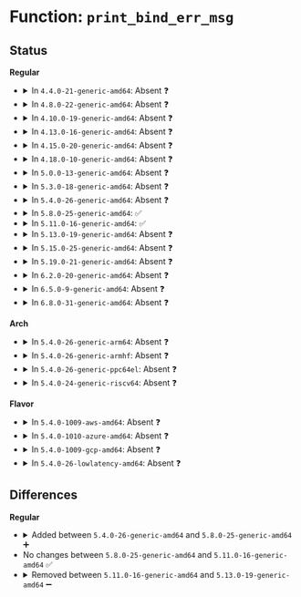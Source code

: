 # Function: <code>print_bind_err_msg</code>

## Status
<b>Regular</b>
<ul>
<li>
<details>
<summary>In <code>4.4.0-21-generic-amd64</code>: Absent ❓</summary>

```json
{
  "name": "print_bind_err_msg",
  "collision_type": "Unique Static",
  "inline_type": "Full",
  "funcs": [
    {
      "addr": 18446744071585690038,
      "name": "print_bind_err_msg",
      "external": false,
      "loc": "drivers/thermal/thermal_core.c:274",
      "file": "drivers/thermal/thermal_core.c",
      "inline": "not declared, inlined",
      "caller_inline": [
        "drivers/thermal/thermal_core.c:__bind"
      ],
      "caller_func": []
    }
  ],
  "symbols": []
}
```
</details>
</li>
<li>
<details>
<summary>In <code>4.8.0-22-generic-amd64</code>: Absent ❓</summary>

```json
{
  "name": "print_bind_err_msg",
  "collision_type": "Unique Static",
  "inline_type": "Full",
  "funcs": [
    {
      "addr": 18446744071586086518,
      "name": "print_bind_err_msg",
      "external": false,
      "loc": "drivers/thermal/thermal_core.c:274",
      "file": "drivers/thermal/thermal_core.c",
      "inline": "not declared, inlined",
      "caller_inline": [
        "drivers/thermal/thermal_core.c:__bind"
      ],
      "caller_func": []
    }
  ],
  "symbols": []
}
```
</details>
</li>
<li>
<details>
<summary>In <code>4.10.0-19-generic-amd64</code>: Absent ❓</summary>

```json
{
  "name": "print_bind_err_msg",
  "collision_type": "Unique Static",
  "inline_type": "Full",
  "funcs": [
    {
      "addr": 18446744071586277350,
      "name": "print_bind_err_msg",
      "external": false,
      "loc": "drivers/thermal/thermal_core.c:821",
      "file": "drivers/thermal/thermal_core.c",
      "inline": "declared, inlined",
      "caller_inline": [
        "drivers/thermal/thermal_core.c:__bind"
      ],
      "caller_func": []
    }
  ],
  "symbols": []
}
```
</details>
</li>
<li>
<details>
<summary>In <code>4.13.0-16-generic-amd64</code>: Absent ❓</summary>

```json
{
  "name": "print_bind_err_msg",
  "collision_type": "Unique Static",
  "inline_type": "Full",
  "funcs": [
    {
      "addr": 18446744071586375108,
      "name": "print_bind_err_msg",
      "external": false,
      "loc": "drivers/thermal/thermal_core.c:858",
      "file": "drivers/thermal/thermal_core.c",
      "inline": "declared, inlined",
      "caller_inline": [
        "drivers/thermal/thermal_core.c:__bind"
      ],
      "caller_func": []
    }
  ],
  "symbols": []
}
```
</details>
</li>
<li>
<details>
<summary>In <code>4.15.0-20-generic-amd64</code>: Absent ❓</summary>

```json
{
  "name": "print_bind_err_msg",
  "collision_type": "Unique Static",
  "inline_type": "Full",
  "funcs": [
    {
      "addr": 18446744071586839556,
      "name": "print_bind_err_msg",
      "external": false,
      "loc": "drivers/thermal/thermal_core.c:854",
      "file": "drivers/thermal/thermal_core.c",
      "inline": "declared, inlined",
      "caller_inline": [
        "drivers/thermal/thermal_core.c:__bind"
      ],
      "caller_func": []
    }
  ],
  "symbols": []
}
```
</details>
</li>
<li>
<details>
<summary>In <code>4.18.0-10-generic-amd64</code>: Absent ❓</summary>

```json
{
  "name": "print_bind_err_msg",
  "collision_type": "Unique Static",
  "inline_type": "Full",
  "funcs": [
    {
      "addr": 18446744071587134307,
      "name": "print_bind_err_msg",
      "external": false,
      "loc": "drivers/thermal/thermal_core.c:851",
      "file": "drivers/thermal/thermal_core.c",
      "inline": "declared, inlined",
      "caller_inline": [
        "drivers/thermal/thermal_core.c:__thermal_cooling_device_register",
        "drivers/thermal/thermal_core.c:__bind"
      ],
      "caller_func": []
    }
  ],
  "symbols": []
}
```
</details>
</li>
<li>
<details>
<summary>In <code>5.0.0-13-generic-amd64</code>: Absent ❓</summary>

```json
{
  "name": "print_bind_err_msg",
  "collision_type": "Unique Static",
  "inline_type": "Full",
  "funcs": [
    {
      "addr": 18446744071587312646,
      "name": "print_bind_err_msg",
      "external": false,
      "loc": "drivers/thermal/thermal_core.c:855",
      "file": "drivers/thermal/thermal_core.c",
      "inline": "declared, inlined",
      "caller_inline": [
        "drivers/thermal/thermal_core.c:__thermal_cooling_device_register",
        "drivers/thermal/thermal_core.c:__bind"
      ],
      "caller_func": []
    }
  ],
  "symbols": []
}
```
</details>
</li>
<li>
<details>
<summary>In <code>5.3.0-18-generic-amd64</code>: Absent ❓</summary>

```json
{
  "name": "print_bind_err_msg",
  "collision_type": "Unique Static",
  "inline_type": "Full",
  "funcs": [
    {
      "addr": 18446744071587589811,
      "name": "print_bind_err_msg",
      "external": false,
      "loc": "drivers/thermal/thermal_core.c:861",
      "file": "drivers/thermal/thermal_core.c",
      "inline": "declared, inlined",
      "caller_inline": [
        "drivers/thermal/thermal_core.c:__thermal_cooling_device_register",
        "drivers/thermal/thermal_core.c:__bind"
      ],
      "caller_func": []
    }
  ],
  "symbols": []
}
```
</details>
</li>
<li>
<details>
<summary>In <code>5.4.0-26-generic-amd64</code>: Absent ❓</summary>

```json
{
  "name": "print_bind_err_msg",
  "collision_type": "Unique Static",
  "inline_type": "Full",
  "funcs": [
    {
      "addr": 18446744071587793211,
      "name": "print_bind_err_msg",
      "external": false,
      "loc": "drivers/thermal/thermal_core.c:861",
      "file": "drivers/thermal/thermal_core.c",
      "inline": "declared, inlined",
      "caller_inline": [
        "drivers/thermal/thermal_core.c:thermal_zone_device_register",
        "drivers/thermal/thermal_core.c:__thermal_cooling_device_register",
        "drivers/thermal/thermal_core.c:__bind"
      ],
      "caller_func": []
    }
  ],
  "symbols": []
}
```
</details>
</li>
<li>
<details>
<summary>In <code>5.8.0-25-generic-amd64</code>: ✅</summary>

```c
void print_bind_err_msg(struct thermal_zone_device * tz, struct thermal_cooling_device * cdev, int ret)
```

```json
{
  "name": "print_bind_err_msg",
  "collision_type": "Unique Static",
  "inline_type": "No",
  "funcs": [
    {
      "addr": 18446744071588639383,
      "name": "print_bind_err_msg",
      "external": false,
      "loc": "drivers/thermal/thermal_core.c:849",
      "file": "drivers/thermal/thermal_core.c",
      "inline": "seen, unknown",
      "caller_inline": [],
      "caller_func": [
        "drivers/thermal/thermal_core.c:bind_tz",
        "drivers/thermal/thermal_core.c:bind_cdev",
        "drivers/thermal/thermal_core.c:__bind"
      ]
    }
  ],
  "symbols": [
    {
      "addr": 18446744071588639383,
      "name": "print_bind_err_msg",
      "section": ".text",
      "bind": "STB_LOCAL",
      "size": 33
    }
  ]
}
```
</details>
</li>
<li>
<details>
<summary>In <code>5.11.0-16-generic-amd64</code>: ✅</summary>

```c
void print_bind_err_msg(struct thermal_zone_device * tz, struct thermal_cooling_device * cdev, int ret)
```

```json
{
  "name": "print_bind_err_msg",
  "collision_type": "Unique Static",
  "inline_type": "No",
  "funcs": [
    {
      "addr": 18446744071591582214,
      "name": "print_bind_err_msg",
      "external": false,
      "loc": "drivers/thermal/thermal_core.c:917",
      "file": "drivers/thermal/thermal_core.c",
      "inline": "seen, unknown",
      "caller_inline": [],
      "caller_func": [
        "drivers/thermal/thermal_core.c:bind_tz",
        "drivers/thermal/thermal_core.c:bind_cdev",
        "drivers/thermal/thermal_core.c:__bind"
      ]
    }
  ],
  "symbols": [
    {
      "addr": 18446744071591582214,
      "name": "print_bind_err_msg",
      "section": ".text",
      "bind": "STB_LOCAL",
      "size": 33
    }
  ]
}
```
</details>
</li>
<li>
<details>
<summary>In <code>5.13.0-19-generic-amd64</code>: Absent ❓</summary>

```json
{
  "name": "print_bind_err_msg",
  "collision_type": "Unique Static",
  "inline_type": "Selective",
  "funcs": [
    {
      "addr": 18446744071591525347,
      "name": "print_bind_err_msg",
      "external": false,
      "loc": "drivers/thermal/thermal_core.c:851",
      "file": "drivers/thermal/thermal_core.c",
      "inline": "declared, inlined",
      "caller_inline": [],
      "caller_func": [
        "drivers/thermal/thermal_core.c:bind_tz",
        "drivers/thermal/thermal_core.c:bind_cdev",
        "drivers/thermal/thermal_core.c:__bind"
      ]
    }
  ],
  "symbols": [
    {
      "addr": 18446744071591525347,
      "name": "print_bind_err_msg.isra.0",
      "section": ".text",
      "bind": "STB_LOCAL",
      "size": 32
    }
  ]
}
```
</details>
</li>
<li>
<details>
<summary>In <code>5.15.0-25-generic-amd64</code>: Absent ❓</summary>

```json
{
  "name": "print_bind_err_msg",
  "collision_type": "Unique Static",
  "inline_type": "Selective",
  "funcs": [
    {
      "addr": 18446744071592635652,
      "name": "print_bind_err_msg",
      "external": false,
      "loc": "drivers/thermal/thermal_core.c:798",
      "file": "drivers/thermal/thermal_core.c",
      "inline": "declared, inlined",
      "caller_inline": [],
      "caller_func": [
        "drivers/thermal/thermal_core.c:bind_tz",
        "drivers/thermal/thermal_core.c:bind_cdev",
        "drivers/thermal/thermal_core.c:__bind"
      ]
    }
  ],
  "symbols": [
    {
      "addr": 18446744071592635652,
      "name": "print_bind_err_msg.isra.0",
      "section": ".text",
      "bind": "STB_LOCAL",
      "size": 32
    }
  ]
}
```
</details>
</li>
<li>
<details>
<summary>In <code>5.19.0-21-generic-amd64</code>: Absent ❓</summary>

```json
{
  "name": "print_bind_err_msg",
  "collision_type": "Unique Static",
  "inline_type": "Selective",
  "funcs": [
    {
      "addr": 18446744071594519429,
      "name": "print_bind_err_msg",
      "external": false,
      "loc": "drivers/thermal/thermal_core.c:800",
      "file": "drivers/thermal/thermal_core.c",
      "inline": "declared, inlined",
      "caller_inline": [],
      "caller_func": [
        "drivers/thermal/thermal_core.c:bind_tz",
        "drivers/thermal/thermal_core.c:bind_cdev",
        "drivers/thermal/thermal_core.c:__bind"
      ]
    }
  ],
  "symbols": [
    {
      "addr": 18446744071594519429,
      "name": "print_bind_err_msg.isra.0",
      "section": ".text",
      "bind": "STB_LOCAL",
      "size": 47
    }
  ]
}
```
</details>
</li>
<li>
<details>
<summary>In <code>6.2.0-20-generic-amd64</code>: Absent ❓</summary>

```json
{
  "name": "print_bind_err_msg",
  "collision_type": "Unique Static",
  "inline_type": "Full",
  "funcs": [
    {
      "addr": 18446744071592341892,
      "name": "print_bind_err_msg",
      "external": false,
      "loc": "drivers/thermal/thermal_core.c:787",
      "file": "drivers/thermal/thermal_core.c",
      "inline": "declared, inlined",
      "caller_inline": [
        "drivers/thermal/thermal_core.c:bind_tz",
        "drivers/thermal/thermal_core.c:bind_cdev",
        "drivers/thermal/thermal_core.c:__bind"
      ],
      "caller_func": []
    }
  ],
  "symbols": []
}
```
</details>
</li>
<li>
<details>
<summary>In <code>6.5.0-9-generic-amd64</code>: Absent ❓</summary>

```json
{
  "name": "print_bind_err_msg",
  "collision_type": "Unique Static",
  "inline_type": "Full",
  "funcs": [
    {
      "addr": 18446744071592775383,
      "name": "print_bind_err_msg",
      "external": false,
      "loc": "drivers/thermal/thermal_core.c:790",
      "file": "drivers/thermal/thermal_core.c",
      "inline": "declared, inlined",
      "caller_inline": [
        "drivers/thermal/thermal_core.c:thermal_zone_device_register_with_trips"
      ],
      "caller_func": []
    }
  ],
  "symbols": []
}
```
</details>
</li>
<li>
<details>
<summary>In <code>6.8.0-31-generic-amd64</code>: Absent ❓</summary>

```json
{
  "name": "print_bind_err_msg",
  "collision_type": "Unique Static",
  "inline_type": "Full",
  "funcs": [
    {
      "addr": 18446744071593521906,
      "name": "print_bind_err_msg",
      "external": false,
      "loc": "drivers/thermal/thermal_core.c:857",
      "file": "drivers/thermal/thermal_core.c",
      "inline": "declared, inlined",
      "caller_inline": [
        "drivers/thermal/thermal_core.c:thermal_zone_device_register_with_trips"
      ],
      "caller_func": []
    }
  ],
  "symbols": []
}
```
</details>
</li>
</ul>
<b>Arch</b>
<ul>
<li>
<details>
<summary>In <code>5.4.0-26-generic-arm64</code>: Absent ❓</summary>

```json
{
  "name": "print_bind_err_msg",
  "collision_type": "Unique Static",
  "inline_type": "Full",
  "funcs": [
    {
      "addr": 18446603336500992376,
      "name": "print_bind_err_msg",
      "external": false,
      "loc": "drivers/thermal/thermal_core.c:861",
      "file": "drivers/thermal/thermal_core.c",
      "inline": "declared, inlined",
      "caller_inline": [
        "drivers/thermal/thermal_core.c:thermal_zone_device_register",
        "drivers/thermal/thermal_core.c:__thermal_cooling_device_register",
        "drivers/thermal/thermal_core.c:__bind"
      ],
      "caller_func": []
    }
  ],
  "symbols": []
}
```
</details>
</li>
<li>
<details>
<summary>In <code>5.4.0-26-generic-armhf</code>: Absent ❓</summary>

```json
{
  "name": "print_bind_err_msg",
  "collision_type": "Unique Static",
  "inline_type": "Full",
  "funcs": [
    {
      "addr": 3233500200,
      "name": "print_bind_err_msg",
      "external": false,
      "loc": "drivers/thermal/thermal_core.c:861",
      "file": "drivers/thermal/thermal_core.c",
      "inline": "declared, inlined",
      "caller_inline": [
        "drivers/thermal/thermal_core.c:thermal_zone_device_register",
        "drivers/thermal/thermal_core.c:__thermal_cooling_device_register",
        "drivers/thermal/thermal_core.c:__bind"
      ],
      "caller_func": []
    }
  ],
  "symbols": []
}
```
</details>
</li>
<li>
<details>
<summary>In <code>5.4.0-26-generic-ppc64el</code>: Absent ❓</summary>

```json
{
  "name": "print_bind_err_msg",
  "collision_type": "Unique Static",
  "inline_type": "Full",
  "funcs": [
    {
      "addr": 13835058055294466256,
      "name": "print_bind_err_msg",
      "external": false,
      "loc": "drivers/thermal/thermal_core.c:861",
      "file": "drivers/thermal/thermal_core.c",
      "inline": "declared, inlined",
      "caller_inline": [
        "drivers/thermal/thermal_core.c:thermal_zone_device_register",
        "drivers/thermal/thermal_core.c:__thermal_cooling_device_register",
        "drivers/thermal/thermal_core.c:__bind"
      ],
      "caller_func": []
    }
  ],
  "symbols": []
}
```
</details>
</li>
<li>
<details>
<summary>In <code>5.4.0-24-generic-riscv64</code>: Absent ❓</summary>

```json
{
  "name": "print_bind_err_msg",
  "collision_type": "Unique Static",
  "inline_type": "Full",
  "funcs": [
    {
      "addr": 18446743936277743962,
      "name": "print_bind_err_msg",
      "external": false,
      "loc": "drivers/thermal/thermal_core.c:861",
      "file": "drivers/thermal/thermal_core.c",
      "inline": "declared, inlined",
      "caller_inline": [
        "drivers/thermal/thermal_core.c:thermal_zone_device_register",
        "drivers/thermal/thermal_core.c:__bind"
      ],
      "caller_func": []
    }
  ],
  "symbols": []
}
```
</details>
</li>
</ul>
<b>Flavor</b>
<ul>
<li>
<details>
<summary>In <code>5.4.0-1009-aws-amd64</code>: Absent ❓</summary>

```json
{
  "name": "print_bind_err_msg",
  "collision_type": "Unique Static",
  "inline_type": "Full",
  "funcs": [
    {
      "addr": 18446744071587424187,
      "name": "print_bind_err_msg",
      "external": false,
      "loc": "drivers/thermal/thermal_core.c:861",
      "file": "drivers/thermal/thermal_core.c",
      "inline": "declared, inlined",
      "caller_inline": [
        "drivers/thermal/thermal_core.c:thermal_zone_device_register",
        "drivers/thermal/thermal_core.c:__thermal_cooling_device_register",
        "drivers/thermal/thermal_core.c:__bind"
      ],
      "caller_func": []
    }
  ],
  "symbols": []
}
```
</details>
</li>
<li>
<details>
<summary>In <code>5.4.0-1010-azure-amd64</code>: Absent ❓</summary>

```json
{
  "name": "print_bind_err_msg",
  "collision_type": "Unique Static",
  "inline_type": "Full",
  "funcs": [
    {
      "addr": 18446744071587192395,
      "name": "print_bind_err_msg",
      "external": false,
      "loc": "drivers/thermal/thermal_core.c:861",
      "file": "drivers/thermal/thermal_core.c",
      "inline": "declared, inlined",
      "caller_inline": [
        "drivers/thermal/thermal_core.c:thermal_zone_device_register",
        "drivers/thermal/thermal_core.c:__thermal_cooling_device_register",
        "drivers/thermal/thermal_core.c:__bind"
      ],
      "caller_func": []
    }
  ],
  "symbols": []
}
```
</details>
</li>
<li>
<details>
<summary>In <code>5.4.0-1009-gcp-amd64</code>: Absent ❓</summary>

```json
{
  "name": "print_bind_err_msg",
  "collision_type": "Unique Static",
  "inline_type": "Full",
  "funcs": [
    {
      "addr": 18446744071587749355,
      "name": "print_bind_err_msg",
      "external": false,
      "loc": "drivers/thermal/thermal_core.c:861",
      "file": "drivers/thermal/thermal_core.c",
      "inline": "declared, inlined",
      "caller_inline": [
        "drivers/thermal/thermal_core.c:thermal_zone_device_register",
        "drivers/thermal/thermal_core.c:__thermal_cooling_device_register",
        "drivers/thermal/thermal_core.c:__bind"
      ],
      "caller_func": []
    }
  ],
  "symbols": []
}
```
</details>
</li>
<li>
<details>
<summary>In <code>5.4.0-26-lowlatency-amd64</code>: Absent ❓</summary>

```json
{
  "name": "print_bind_err_msg",
  "collision_type": "Unique Static",
  "inline_type": "Full",
  "funcs": [
    {
      "addr": 18446744071587862555,
      "name": "print_bind_err_msg",
      "external": false,
      "loc": "drivers/thermal/thermal_core.c:861",
      "file": "drivers/thermal/thermal_core.c",
      "inline": "declared, inlined",
      "caller_inline": [
        "drivers/thermal/thermal_core.c:thermal_zone_device_register",
        "drivers/thermal/thermal_core.c:__thermal_cooling_device_register",
        "drivers/thermal/thermal_core.c:__bind"
      ],
      "caller_func": []
    }
  ],
  "symbols": []
}
```
</details>
</li>
</ul>

## Differences
<b>Regular</b>
<ul>
<li>
<details>
<summary>Added between <code>5.4.0-26-generic-amd64</code> and <code>5.8.0-25-generic-amd64</code> ➕</summary>

```c
void print_bind_err_msg(struct thermal_zone_device * tz, struct thermal_cooling_device * cdev, int ret)
```
</details>
</li>
<li>
No changes between <code>5.8.0-25-generic-amd64</code> and <code>5.11.0-16-generic-amd64</code> ✅
</li>
<li>
<details>
<summary>Removed between <code>5.11.0-16-generic-amd64</code> and <code>5.13.0-19-generic-amd64</code> ➖</summary>

```c
void print_bind_err_msg(struct thermal_zone_device * tz, struct thermal_cooling_device * cdev, int ret)
```
</details>
</li>
</ul>
